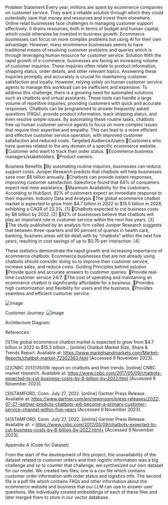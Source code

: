 

Problem Statement
Every year, millions are spent by ecommerce companies on customer service. They want a reliable solution through which they could potentially save that money and resources and invest them elsewhere.
Online retail businesses face challenges in managing customer support effectively. It drains resources, both in terms of budget and human capital, which could otherwise be invested in business growth. 
Ecommerce businesses can focus on more complex problems but using AI for their own advantage.
However, many ecommerce businesses seems to have traditional means of resolving customer problems and queries which is through leveraging human resource for customer service.
Solution
With the rapid growth of e-commerce, businesses are facing an increasing volume of customer inquiries. These inquiries often relate to product information, shipping status, order details, and other relevant topics. Answering these inquiries promptly and accurately is crucial for maintaining customer satisfaction and loyalty. However, relying solely on human customer service agents to manage this workload can be inefficient and expensive.
To address this challenge, there is a growing need for automated solutions such as chatbots and virtual assistants. These tools can handle a large volume of repetitive inquiries, providing customers with quick and accurate responses. Chatbots can be programmed to answer frequently asked questions (FAQs), provide product information, track shipping status, and even resolve simple issues. 
By automating these routine tasks, chatbots free up human customer service agents to focus on more complex issues that require their expertise and empathy. This can lead to a more efficient and effective customer service operation, with improved customer satisfaction and reduced costs.
Targeted Audience/Users
Customers who have queries related to the any domain of a specific ecommerce website.
Customer who want to track their order status.
Ecommerce business managers/stakeholders.
Product owners.


Business Benefits
By automating routine inquiries, businesses can reduce support costs. Juniper Research predicts that chatbots will help businesses save over $8 billion annually.
Chatbots can provide instant responses, improving customer satisfaction. Salesforce found that 64% of consumers expect real-time assistance.
Maximum Availability for the customers. According to HubSpot, 82% of customers expect an immediate response to their inquiries.
Industry Data and Analysis
The global ecommerce chatbot market is expected to grow from $4.7 billion in 2022 to $15.5 billion in 2028, exhibiting a CAGR of 23.3%. [1]
Chatbots expected to cut business costs by $8 billion by 2022. [2]
82% of businesses believe that chatbots will play an important role in customer service within the next five years. [3]
The study published by an analysis firm called Juniper Research suggests that between three-quarters and 90 percent of queries in health care, banking, business areas will be dealt with by “chatbots” within the next five years, resulting in cost savings of up to $0.70 per interaction. [4]

These statistics demonstrate the rapid growth and increasing importance of ecommerce chatbots. Ecommerce businesses that are not already using chatbots should consider doing so to improve their customer service, increase sales, and reduce costs.
Guiding Principles behind solution
Provide quick and accurate answers to customer queries.
Provide real-time customer service 24/7.
The cost of operating and maintaining an ecommerce chatbot is significantly affordable for a business.
Provides high customization and flexibility for users and the business. 
Provides seamless and efficient customer service.



![image](https://github.com/user-attachments/assets/661cc3eb-531d-48c9-bd91-9b00455d9a1f)


Customer Journey:
![image](https://github.com/user-attachments/assets/07b1606d-9462-4de8-9c51-2a8507676222)


Architecture Diagram:

References:

[1]The global ecommerce chatbot market is expected to grow from $4.7 billion in 2022 to $15.5 billion... [online] Chatbot Market Size, Share & Trends Report. 
Available at: <https://www.marketsandmarkets.com/Market-Reports/chatbot-market-72302363.html> [Accessed 9 November 2023].

[2]CNBC 2017/05/09/ report on chatbots and their trends. [online] CNBC market research. Available at: <https://www.cnbc.com/2017/05/09/chatbots-expected-to-cut-business-costs-by-8-billion-by-2022.html> [Accessed 9 November 2023].

[3]STAMFORD, Conn. July 27, 2022. [online] Gartner Press Release. Available at: <https://www.gartner.com/en/newsroom/press-releases/2022-07-27-gartner-predicts-chatbots-will-become-a-primary-customer-service-channel-within-five-years> [Accessed 9 November 2023].

[4]STAMFORD, Conn. July 27, 2022. [online] Gartner Press Release. Available at: < https://www.cnbc.com/2017/05/09/chatbots-expected-to-cut-business-costs-by-8-billion-by-2022.html> [Accessed 9 November 2023].

Appendix A (Code for Dataset)

From the start of the development of this project, the unavailability of the dataset related to customer orders and their logistic information was a big challenge and so to counter that challenge, we synthesized our own dataset for our model. We created two files; one is a csv file which contains customer order information with order status and logistics info. The second file is a pdf file which contains FAQs and other information about the ecommerce website and business that our LLM can use to answer user questions. We individually created embeddings of each of these files and later merged them to store in our vector database. 






